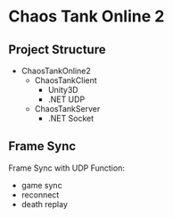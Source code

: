# Chaos Tank Online 2

## Project Structure

- ChaosTankOnline2
  - ChaosTankClient
    - Unity3D
    - .NET UDP
  - ChaosTankServer
    - .NET Socket

## Frame Sync

Frame Sync with UDP
Function:

- game sync
- reconnect
- death replay
